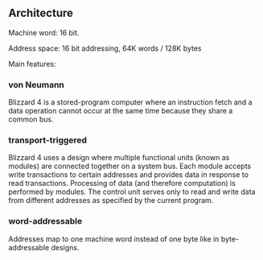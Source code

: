 ## Architecture
Machine word: 16 bit.

Address space: 16 bit addressing, 64K words / 128K bytes

Main features:

### von Neumann
Blizzard 4 is a stored-program computer where an instruction fetch and a data operation cannot occur at the same time because they share a common bus.

### transport-triggered
Blizzard 4 uses a design where multiple functional units (known as modules) are connected together on a system bus. Each module accepts write transactions to certain addresses and provides data in response to read transactions. Processing of data (and therefore computation) is performed by modules. The control unit serves only to read and write data from different addresses as specified by the current program.

### word-addressable
Addresses map to one machine word instead of one byte like in byte-addressable designs.
